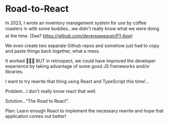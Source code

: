 # Road-to-React

In 2023, I wrote an inventory management system for use by coffee roasters ☕️ with some buddies...we didn't really know what we were doing at the time. 
(See? https://github.com/devereaweaver/F1-App)

We even create two separate Github repos and somehow just had to copy and paste things back together, what a mess.

It worked 🤷🏾‍♂️ BUT in retrospect, we could have improved the developer experience by taking advantage of some good JS frameworks and/or libraries. 

I want to try rewrite that thing using React and TypeScript this time!...

Problem...I don't really know react that well.

Solution..."The Road to React".

Plan: Learn enough React to implement the necessary rewrite and hope that application comes out better!
